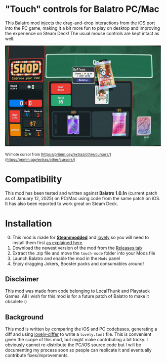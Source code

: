 # "Touch" controls for Balatro PC/Mac

This Balatro mod injects the drag-and-drop interactions from the iOS port into the PC game, making it a bit more fun to play on desktop and improving the experience on Steam Deck!
The usual mouse controls are kept intact as well.

[![](meta/balatro-touch-mode-0001.png)](meta/balatro-touch-mode.gif)

<small>Wiimote cursor from [https://primm.gay/extras/other/cursors/](https://primm.gay/extras/other/cursors/)</small>

# Compatibility

This mod has been tested and written against **Balatro 1.0.1n** (current patch as of January 12, 2025) on PC/Mac using code from the same patch on iOS. It has also been reported to work great on Steam Deck.

# Installation

0. This mod is made for [**Steammodded**](https://github.com/Steamodded/) and [lovely](https://github.com/ethangreen-dev/lovely-injector) so you will need to install them first [as explained here](https://github.com/Steamodded/smods/wiki).
1. Download the newest version of the mod from the [Releases tab](https://github.com/eramdam/balatro-mods/releases)
2. Extract the .zip file and move the `touch-mode` folder into your Mods file
3. Launch Balatro and enable the mod in the `Mods` panel
4. Enjoy dragging Jokers, Booster packs and consumables around!

## Disclaimer

This mod was made from code belonging to LocalThunk and Playstack Games. All I wish for this mod is for a future patch of Balatro to make it obsolete :)

## Background

This mod is written by comparing the iOS and PC codebases, generating a diff and using [lovely-differ](https://github.com/a-e-m/lovely-differ) to write a `lovely.toml` file. This is convenient given the scope of this mod, but might make contributing a bit tricky.
I obviously cannot re-distribute the PC/iOS source code but I will be documenting my process soon so people can replicate it and eventually contribute fixes/improvements.
